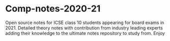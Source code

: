 # Comp-notes-2020-21
Open source notes for ICSE class 10 students appearing for board exams in 2021. Detailed theory notes with contribution from industry leading experts adding their knowledge to the ultimate notes repository to study from. Enjoy

